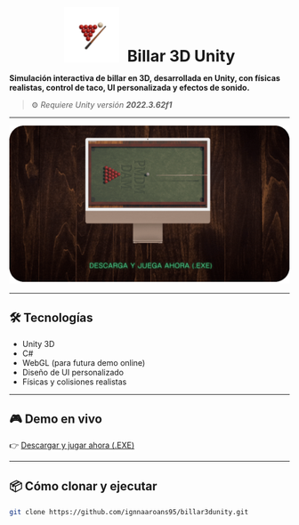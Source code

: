 
<p align="center">
  <img src="resources/icono-billar-2.png" alt="Billar 3D Cover" width="100" style="vertical-align: -10%; margin-right: 10px;">
  <span style="font-size: 2em; font-weight: bold;">Billar 3D Unity</span>
</p>

**Simulación interactiva de billar en 3D, desarrollada en Unity, con físicas realistas, control de taco, UI personalizada y efectos de sonido.**

> ⚙️ _Requiere Unity versión **2022.3.62f1**_

---

<p align="center">
  <img src="resources/billar3d-demo.gif" alt="Billar 3D Demo" width="800"/>
</p>

---

## 🛠️ Tecnologías

- Unity 3D
- C#
- WebGL (para futura demo online)
- Diseño de UI personalizado
- Físicas y colisiones realistas

---

## 🎮 Demo en vivo

👉 [Descargar y jugar ahora (.EXE)](https://LINK-A-TU-GOOGLE-DRIVE-O-ITCHIO)

---

## 📦 Cómo clonar y ejecutar

```bash
git clone https://github.com/ignnaaroans95/billar3dunity.git
